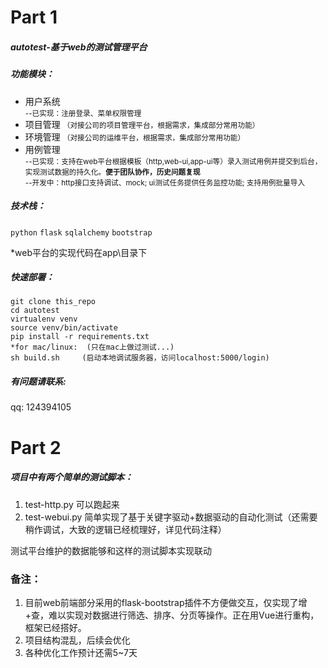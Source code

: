 # Part 1 
##### autotest-基于web的测试管理平台
##### 功能模块：

 * 用户系统 <br>
  <small>--已实现：注册登录、菜单权限管理</small> 
 * 项目管理
  <small>（对接公司的项目管理平台，根据需求，集成部分常用功能）</small>
 * 环境管理
  <small>（对接公司的运维平台，根据需求，集成部分常用功能）</small>
 * 用例管理  <br>
 <small>--已实现：支持在web平台根据模板（http,web-ui,app-ui等）录入测试用例并提交到后台，实现测试数据的持久化。**便于团队协作，历史问题复现** </small><br>
  <small>--开发中：http接口支持调试、mock; ui测试任务提供任务监控功能; 支持用例批量导入</small>

##### 技术栈：
`python` `flask` `sqlalchemy` `bootstrap`

*web平台的实现代码在app\目录下

##### 快速部署：
```
git clone this_repo
cd autotest
virtualenv venv
source venv/bin/activate  
pip install -r requirements.txt
*for mac/linux:  (只在mac上做过测试...)
sh build.sh     (启动本地调试服务器，访问localhost:5000/login)
```
##### 有问题请联系: 
  qq: 124394105

# Part 2

##### 项目中有两个简单的测试脚本：

1. test-http.py  可以跑起来
2. test-webui.py 简单实现了基于关键字驱动+数据驱动的自动化测试（还需要稍作调试，大致的逻辑已经梳理好，详见代码注释）<br>

测试平台维护的数据能够和这样的测试脚本实现联动


### 备注：

1. 目前web前端部分采用的flask-bootstrap插件不方便做交互，仅实现了增+查，难以实现对数据进行筛选、排序、分页等操作。正在用Vue进行重构，框架已经搭好。
2. 项目结构混乱，后续会优化
3. 各种优化工作预计还需5~7天
